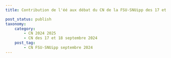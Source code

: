 ```yaml
---
title: Contribution de l'éé aux débat du CN de la FSU-SNUipp des 17 et 18 septembre 2024

post_status: publish
taxonomy:
    category:
        - CN 2024 2025
        - CN des 17 et 18 septembre 2024
    post_tag:
        - CN FSU-SNUipp septembre 2024
---
```


